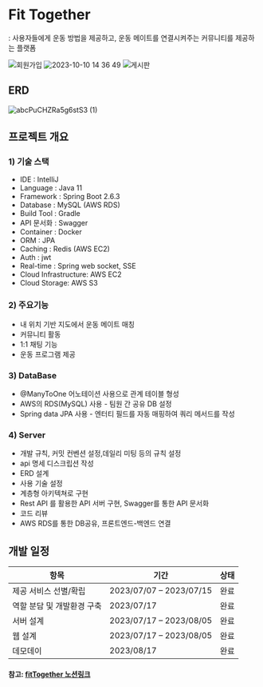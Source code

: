 # Fit Together
: 사용자들에게 운동 방법을 제공하고, 운동 메이트를 연결시켜주는 커뮤니티를 제공하는 플랫폼

![회원가입](https://github.com/woojkk/FitTogether/assets/122269418/c762ba94-45fd-4e2d-871b-2362ccc4a2c8)
![2023-10-10 14 36 49](https://github.com/woojkk/FitTogether/assets/122269418/857fdd63-ef5a-4f56-b915-384fc3672a22)
![게시판](https://github.com/woojkk/FitTogether/assets/122269418/e66ff809-8378-4bc8-bdb6-f9d69e81e530)

## ERD
![abcPuCHZRa5g6stS3 (1)](https://github.com/woojkk/FitTogether/assets/122269418/feff91e1-bf60-4318-a8ab-c6b60a23cd13)


## 프로젝트 개요

### 1) 기술 스택
- IDE : IntelliJ
- Language : Java 11
- Framework : Spring Boot 2.6.3
- Database : MySQL (AWS RDS)
- Build Tool : Gradle
- API 문서화 : Swagger
- Container : Docker
- ORM : JPA
- Caching : Redis (AWS EC2)
- Auth : jwt
- Real-time : Spring web socket, SSE
- Cloud Infrastructure: AWS EC2
- Cloud Storage: AWS S3

### 2) 주요기능
- 내 위치 기반 지도에서 운동 메이트 매칭
- 커뮤니티 활동
- 1:1 채팅 기능
- 운동 프로그램 제공

### 3) DataBase

- @ManyToOne 어노테이션 사용으로 관계 테이블 형성
- AWS의 RDS(MySQL) 사용 - 팀원 간 공유 DB 설정
- Spring data JPA 사용 - 엔터티 필드를 자동 매핑하여 쿼리 메서드를 작성
    
### 4) Server

- 개발 규칙, 커밋 컨벤션 설정,데일리 미팅 등의 규칙 설정
- api 명세 디스크립션 작성
- ERD 설계
- 사용 기술 설정
- 계층형 아키텍쳐로 구현
- Rest API 를 활용한 API 서버 구현, Swagger를 통한 API 문서화
- 코드 리뷰
- AWS RDS를 통한 DB공유, 프론트엔드-백엔드 연결


## 개발 일정
| 항목              | 기간                      | 상태  |
|-----------------|-------------------------|-----|
| 제공 서비스 선별/확립    | 2023/07/07 – 2023/07/15 | 완료  |
| 역할 분담 및 개발환경 구축 | 2023/07/17 | 완료  |
| 서버 설계           | 2023/07/17 – 2023/08/05 | 완료  |
| 웹 설계            | 2023/07/17 – 2023/08/05 | 완료  |
| 데모데이            | 2023/08/17                | 완료 |

#### 참고: [fitTogether 노션링크](https://www.notion.so/FitTogether-8be1ca2fe86849efa12338b9552ad7f9)
